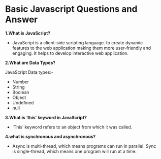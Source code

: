 # Basic Javascript Questions and Answer

**1.What is JavaScript?**
- JavaScript is a client-side scripting language. to create dynamic features to the web application making them more user-friendly and engaging. It helps to develop interactive web application.

**2.What are Data Types?**

JavaScript Data types:-
- Number
- String
- Boolean
- Object
- Undefined
- null

**3.What is ‘this’ keyword in JavaScript?**
- ‘This’ keyword refers to an object from which it was called.

**4.what is synchronous and asynchronous?**
- Async is multi-thread, which means programs can run in parallel. Sync is single-thread, which means one program will run at a time.

